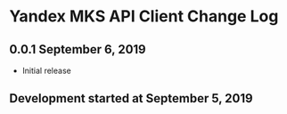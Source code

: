 Yandex MKS API Client Change Log
=============================

0.0.1 September 6, 2019
--------------------
* Initial release

Development started at September 5, 2019
----------------------------------